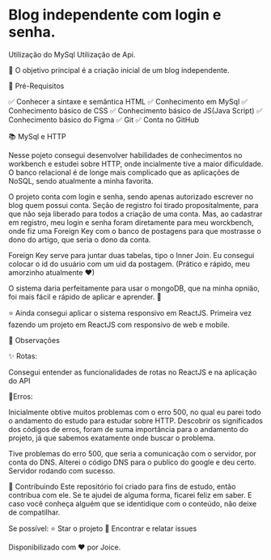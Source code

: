 # Blog independente com login e senha.

Utilização do MySql 
Utilização de Api.

💎 O objetivo principal é a criação inicial de um blog independente.

🛑 Pré-Requisitos

✅ Conhecer a sintaxe e semântica HTML
✅ Conhecimento em MySql
✅ Conhecimento básico de CSS
✅ Conhecimento básico de JS(Java Script)
✅ Conhecimento básico do Figma
✅ Git
✅ Conta no GitHub

📚 MySql e HTTP

Nesse pojeto consegui desenvolver habilidades de conhecimentos no workbench e estudei sobre HTTP, onde incialmente tive a maior dificuldade. 
O banco relacional é de longe mais complicado que as aplicações de NoSQL, sendo atualmente a minha favorita.

O projeto conta com login e senha, sendo apenas autorizado escrever no blog quem possui conta. Seção de registro foi tirado propositalmente, para que não seja liberado para todos a criação de uma conta. Mas, ao cadastrar em registro, meu login e senha foram diretamente para meu worckbench, onde fiz uma Foreign Key com o banco de postagens para que mostrasse o dono do artigo, que seria o dono da conta. 

Foreign Key serve para juntar duas tabelas, tipo o Inner Join. Eu consegui colocar o id do usuário com um uid da postagem. (Prático e rápido, meu amorzinho atualmente ♥)

O sistema daria perfeitamente para usar o mongoDB, que na minha opnião, foi mais fácil e rápido de aplicar e aprender. 🚀

⭐️ Ainda consegui aplicar o sistema responsivo em ReactJS. Primeira vez fazendo um projeto em ReactJS com responsivo de web e mobile. 

🧮 Observações

✨ Rotas:

Consegui entender as funcionalidades de rotas no ReactJS e na aplicação do API

🔺Erros:

Inicialmente obtive muitos problemas com o erro 500, no qual eu parei todo o andamento do estudo para estudar sobre HTTP. Descobrir os significados dos códigos de erros, foram de suma importância para o andamento do projeto, já que sabemos exatamente onde buscar o problema. 

Tive problemas do erro 500, que seria a comunicação com o servidor, por conta do DNS. Alterei o código DNS para o publico do google e deu certo. Servidor rodando com sucesso. 

🤝 Contribuindo Este repositório foi criado para fins de estudo, então contribua com ele. Se te ajudei de alguma forma, ficarei feliz em saber. E caso você conheça alguém que se identidique com o conteúdo, não deixe de compatilhar.

Se possível: ⭐️ Star o projeto 🐛 Encontrar e relatar issues

Disponibilizado com ♥ por Joice.
